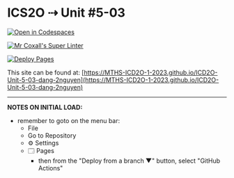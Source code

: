 # ICS2O ⇢ Unit #5-03

[![Open in Codespaces](https://classroom.github.com/assets/launch-codespace-7f7980b617ed060a017424585567c406b6ee15c891e84e1186181d67ecf80aa0.svg)](https://classroom.github.com/open-in-codespaces?assignment_repo_id=14884977)

[![Mr Coxall's Super Linter](https://github.com/MTHS-ICD2O-1-2023/ICD2O-Unit-5-03-dang-2nguyen/workflows/Mr%20Coxall's%20Super%20Linter/badge.svg)](https://github.com/MTHS-ICD2O-1-2023/ICD2O-Unit-5-03-dang-2nguyen/actions)

[![Deploy Pages](https://github.com/MTHS-ICD2O-1-2023/ICD2O-Unit-5-03-dang-2nguyen/workflows/Deploy%20Pages/badge.svg)](https://github.com/MTHS-ICD2O-1-2023/ICD2O-Unit-5-03-dang-2nguyen/actions)

This site can be found at: [https://MTHS-ICD2O-1-2023.github.io/ICD2O-Unit-5-03-dang-2nguyen](https://MTHS-ICD2O-1-2023.github.io/ICD2O-Unit-5-03-dang-2nguyen)

---

**NOTES ON INITIAL LOAD:**
- remember to goto on the menu bar:
  - File
  - Go to Repository
  - ⚙ Settings
  - 🗔 Pages
    - then from the "Deploy from a branch ▼" button, select "GitHub Actions"
